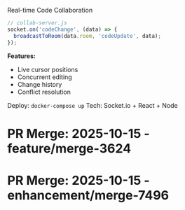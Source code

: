 Real-time Code Collaboration

```javascript
// collab-server.js
socket.on('codeChange', (data) => {
  broadcastToRoom(data.room, 'codeUpdate', data);
});
```

**Features:**
- Live cursor positions
- Concurrent editing
- Change history
- Conflict resolution

Deploy: `docker-compose up`
Tech: Socket.io + React + Node

# PR Merge: 2025-10-15 - feature/merge-3624

# PR Merge: 2025-10-15 - enhancement/merge-7496
